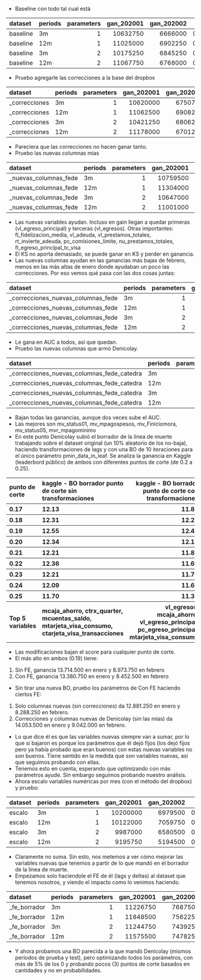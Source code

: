 * Baseline con todo tal cual está

<table>
 <thead>
  <tr>
   <th style="text-align:left;"> dataset </th>
   <th style="text-align:left;"> periods </th>
   <th style="text-align:right;"> parameters </th>
   <th style="text-align:right;"> gan_202001 </th>
   <th style="text-align:right;"> gan_202002 </th>
   <th style="text-align:right;"> auc </th>
   <th style="text-align:right;"> ks </th>
  </tr>
 </thead>
<tbody>
  <tr>
   <td style="text-align:left;"> baseline </td>
   <td style="text-align:left;"> 3m </td>
   <td style="text-align:right;"> 1 </td>
   <td style="text-align:right;"> 10632750 </td>
   <td style="text-align:right;"> 6666000 </td>
   <td style="text-align:right;"> 0.9456437 </td>
   <td style="text-align:right;"> 0.7615296 </td>
  </tr>
  <tr>
   <td style="text-align:left;"> baseline </td>
   <td style="text-align:left;"> 12m </td>
   <td style="text-align:right;"> 1 </td>
   <td style="text-align:right;"> 11025000 </td>
   <td style="text-align:right;"> 6902250 </td>
   <td style="text-align:right;"> 0.9506677 </td>
   <td style="text-align:right;"> 0.7767317 </td>
  </tr>
  <tr>
   <td style="text-align:left;"> baseline </td>
   <td style="text-align:left;"> 3m </td>
   <td style="text-align:right;"> 2 </td>
   <td style="text-align:right;"> 10175250 </td>
   <td style="text-align:right;"> 6845250 </td>
   <td style="text-align:right;"> 0.9452452 </td>
   <td style="text-align:right;"> 0.7621345 </td>
  </tr>
  <tr>
   <td style="text-align:left;"> baseline </td>
   <td style="text-align:left;"> 12m </td>
   <td style="text-align:right;"> 2 </td>
   <td style="text-align:right;"> 11067750 </td>
   <td style="text-align:right;"> 6768000 </td>
   <td style="text-align:right;"> 0.9504831 </td>
   <td style="text-align:right;"> 0.7812051 </td>
  </tr>
 </tbody>
</table>

* Pruebo agregarle las correcciones a la base del dropbox

<table>
 <thead>
  <tr>
   <th style="text-align:left;"> dataset </th>
   <th style="text-align:left;"> periods </th>
   <th style="text-align:right;"> parameters </th>
   <th style="text-align:right;"> gan_202001 </th>
   <th style="text-align:right;"> gan_202002 </th>
   <th style="text-align:right;"> auc </th>
   <th style="text-align:right;"> ks </th>
  </tr>
 </thead>
<tbody>
  <tr>
   <td style="text-align:left;"> _correcciones </td>
   <td style="text-align:left;"> 3m </td>
   <td style="text-align:right;"> 1 </td>
   <td style="text-align:right;"> 10620000 </td>
   <td style="text-align:right;"> 6750750 </td>
   <td style="text-align:right;"> 0.9463774 </td>
   <td style="text-align:right;"> 0.7655640 </td>
  </tr>
  <tr>
   <td style="text-align:left;"> _correcciones </td>
   <td style="text-align:left;"> 12m </td>
   <td style="text-align:right;"> 1 </td>
   <td style="text-align:right;"> 11062500 </td>
   <td style="text-align:right;"> 6908250 </td>
   <td style="text-align:right;"> 0.9505114 </td>
   <td style="text-align:right;"> 0.7788874 </td>
  </tr>
  <tr>
   <td style="text-align:left;"> _correcciones </td>
   <td style="text-align:left;"> 3m </td>
   <td style="text-align:right;"> 2 </td>
   <td style="text-align:right;"> 10421250 </td>
   <td style="text-align:right;"> 6806250 </td>
   <td style="text-align:right;"> 0.9462242 </td>
   <td style="text-align:right;"> 0.7642716 </td>
  </tr>
  <tr>
   <td style="text-align:left;"> _correcciones </td>
   <td style="text-align:left;"> 12m </td>
   <td style="text-align:right;"> 2 </td>
   <td style="text-align:right;"> 11178000 </td>
   <td style="text-align:right;"> 6701250 </td>
   <td style="text-align:right;"> 0.9504307 </td>
   <td style="text-align:right;"> 0.7762005 </td>
  </tr>
  </tbody>
</table>

* Pareciera que las correcciones no hacen ganar tanto.
* Pruebo las nuevas columnas mias

<table>
 <thead>
  <tr>
   <th style="text-align:left;"> dataset </th>
   <th style="text-align:left;"> periods </th>
   <th style="text-align:right;"> parameters </th>
   <th style="text-align:right;"> gan_202001 </th>
   <th style="text-align:right;"> gan_202002 </th>
   <th style="text-align:right;"> auc </th>
   <th style="text-align:right;"> ks </th>
  </tr>
 </thead>
<tbody>
  <tr>
   <td style="text-align:left;"> _nuevas_columnas_fede </td>
   <td style="text-align:left;"> 3m </td>
   <td style="text-align:right;"> 1 </td>
   <td style="text-align:right;"> 10759500 </td>
   <td style="text-align:right;"> 6951000 </td>
   <td style="text-align:right;"> 0.9463858 </td>
   <td style="text-align:right;"> 0.7589984 </td>
  </tr>
  <tr>
   <td style="text-align:left;"> _nuevas_columnas_fede </td>
   <td style="text-align:left;"> 12m </td>
   <td style="text-align:right;"> 1 </td>
   <td style="text-align:right;"> 11304000 </td>
   <td style="text-align:right;"> 6968250 </td>
   <td style="text-align:right;"> 0.9504804 </td>
   <td style="text-align:right;"> 0.7778025 </td>
  </tr>
  <tr>
   <td style="text-align:left;"> _nuevas_columnas_fede </td>
   <td style="text-align:left;"> 3m </td>
   <td style="text-align:right;"> 2 </td>
   <td style="text-align:right;"> 10647000 </td>
   <td style="text-align:right;"> 6848250 </td>
   <td style="text-align:right;"> 0.9455294 </td>
   <td style="text-align:right;"> 0.7617453 </td>
  </tr>
  <tr>
   <td style="text-align:left;"> _nuevas_columnas_fede </td>
   <td style="text-align:left;"> 12m </td>
   <td style="text-align:right;"> 2 </td>
   <td style="text-align:right;"> 11001000 </td>
   <td style="text-align:right;"> 6943500 </td>
   <td style="text-align:right;"> 0.9502937 </td>
   <td style="text-align:right;"> 0.7785212 </td>
  </tr>
</tbody>
</table>

* Las nuevas variables ayudan. Incluso en gain llegan a quedar primeras (vl_egreso_principal) y terceras (vl_egresos). Otras importantes: fl_fidelizacion_media, vl_adeuda, vl_prestamos_totales, rt_invierte_adeuda, pc_comisiones_limite, nu_prestamos_totales, fl_egreso_principal_tc_visa
* El KS no aporta demasiado, se puede ganar en KS y perder en ganancia.
* Las nuevas columnas ayudan en las ganancias más bajas de febrero, menos en las más altas de enero donde ayudaban un poco las correcciones. Por eso vemos qué pasa con las dos cosas juntas:

<table>
 <thead>
  <tr>
   <th style="text-align:left;"> dataset </th>
   <th style="text-align:left;"> periods </th>
   <th style="text-align:right;"> parameters </th>
   <th style="text-align:right;"> gan_202001 </th>
   <th style="text-align:right;"> gan_202002 </th>
   <th style="text-align:right;"> auc </th>
   <th style="text-align:right;"> ks </th>
  </tr>
 </thead>
<tbody>
  <tr>
   <td style="text-align:left;"> _correcciones_nuevas_columnas_fede </td>
   <td style="text-align:left;"> 3m </td>
   <td style="text-align:right;"> 1 </td>
   <td style="text-align:right;"> 10670250 </td>
   <td style="text-align:right;"> 6806250 </td>
   <td style="text-align:right;"> 0.9469378 </td>
   <td style="text-align:right;"> 0.7637806 </td>
  </tr>
  <tr>
   <td style="text-align:left;"> _correcciones_nuevas_columnas_fede </td>
   <td style="text-align:left;"> 12m </td>
   <td style="text-align:right;"> 1 </td>
   <td style="text-align:right;"> 11236500 </td>
   <td style="text-align:right;"> 7033500 </td>
   <td style="text-align:right;"> 0.9508499 </td>
   <td style="text-align:right;"> 0.7773254 </td>
  </tr>
  <tr>
   <td style="text-align:left;"> _correcciones_nuevas_columnas_fede </td>
   <td style="text-align:left;"> 3m </td>
   <td style="text-align:right;"> 2 </td>
   <td style="text-align:right;"> 10712250 </td>
   <td style="text-align:right;"> 6965250 </td>
   <td style="text-align:right;"> 0.9465691 </td>
   <td style="text-align:right;"> 0.7644295 </td>
  </tr>
  <tr>
   <td style="text-align:left;"> _correcciones_nuevas_columnas_fede </td>
   <td style="text-align:left;"> 12m </td>
   <td style="text-align:right;"> 2 </td>
   <td style="text-align:right;"> 11062500 </td>
   <td style="text-align:right;"> 7018500 </td>
   <td style="text-align:right;"> 0.9506184 </td>
   <td style="text-align:right;"> 0.7790350 </td>
  </tr>
</tbody>
</table>

* Le gana en AUC a todos, así que quedan.
* Pruebo las nuevas columnas que armó Denicolay.

<table>
 <thead>
  <tr>
   <th style="text-align:left;"> dataset </th>
   <th style="text-align:left;"> periods </th>
   <th style="text-align:right;"> parameters </th>
   <th style="text-align:right;"> gan_202001 </th>
   <th style="text-align:right;"> gan_202002 </th>
   <th style="text-align:right;"> auc </th>
   <th style="text-align:right;"> ks </th>
  </tr>
 </thead>
<tbody>
  <tr>
   <td style="text-align:left;"> _correcciones_nuevas_columnas_fede_catedra </td>
   <td style="text-align:left;"> 3m </td>
   <td style="text-align:right;"> 1 </td>
   <td style="text-align:right;"> 10559250 </td>
   <td style="text-align:right;"> 6757500 </td>
   <td style="text-align:right;"> 0.9468441 </td>
   <td style="text-align:right;"> 0.7589652 </td>
  </tr>
  <tr>
   <td style="text-align:left;"> _correcciones_nuevas_columnas_fede_catedra </td>
   <td style="text-align:left;"> 12m </td>
   <td style="text-align:right;"> 1 </td>
   <td style="text-align:right;"> 11013750 </td>
   <td style="text-align:right;"> 6888000 </td>
   <td style="text-align:right;"> 0.9506158 </td>
   <td style="text-align:right;"> 0.7766971 </td>
  </tr>
  <tr>
   <td style="text-align:left;"> _correcciones_nuevas_columnas_fede_catedra </td>
   <td style="text-align:left;"> 3m </td>
   <td style="text-align:right;"> 2 </td>
   <td style="text-align:right;"> 10537500 </td>
   <td style="text-align:right;"> 6873000 </td>
   <td style="text-align:right;"> 0.9469629 </td>
   <td style="text-align:right;"> 0.7586731 </td>
  </tr>
  <tr>
   <td style="text-align:left;"> _correcciones_nuevas_columnas_fede_catedra </td>
   <td style="text-align:left;"> 12m </td>
   <td style="text-align:right;"> 2 </td>
   <td style="text-align:right;"> 11000250 </td>
   <td style="text-align:right;"> 6939000 </td>
   <td style="text-align:right;"> 0.9509203 </td>
   <td style="text-align:right;"> 0.7753216 </td>
  </tr>
</tbody>
</table>

* Bajan todas las ganancias, aunque dos veces sube el AUC.
* Las mejores son mv_status01, mv_mpagospesos, mv_Finiciomora, mv_status05, mvr_mpagominimo
* En este punto Denicolay subió el borrador de la linea de muerte trabajando sobre el dataset original (un 10% aleatorio de los no-baja), haciendo transformaciones de lags y con una BO de 10 iteraciones para el único parámetro pmin_data_in_leaf. Se analiza la ganancia en Kaggle (leaderbord público) de ambos con diferentes puntos de corte (de 0.2 a 0.25).

<table>
 <thead>
  <tr>
   <th style="text-align:left;"> punto de corte </th>
   <th style="text-align:left;"> kaggle - BO borrador punto de corte sin transformaciones </th>
   <th style="text-align:right;"> kaggle - BO borrador punto de corte con transformaciones </th>
  </tr>
 </thead>
<tbody>
   <tr>
   <th style="text-align:left;"> 0.17 </th>
   <th style="text-align:left;"> 12.13 </th>
   <th style="text-align:right;"> 11.80 </th>
  </tr>
   <tr>
   <th style="text-align:left;"> 0.18 </th>
   <th style="text-align:left;"> 12.31 </th>
   <th style="text-align:right;"> 12.22 </th>
  </tr>
   <tr>
   <th style="text-align:left;"> 0.19 </th>
   <th style="text-align:left;"> 12.55 </th>
   <th style="text-align:right;"> 12.47 </th>
  <tr>
   <th style="text-align:left;"> 0.20 </th>
   <th style="text-align:left;"> 12.34 </th>
   <th style="text-align:right;"> 12.15 </th>
  </tr>
  <tr>
   <th style="text-align:left;"> 0.21 </th>
   <th style="text-align:left;"> 12.21 </th>
   <th style="text-align:right;"> 11.85 </th>
  </tr>
   <tr>
   <th style="text-align:left;"> 0.22 </th>
   <th style="text-align:left;"> 12.36 </th>
   <th style="text-align:right;"> 11.67 </th>
  </tr>
   <tr>
   <th style="text-align:left;"> 0.23 </th>
   <th style="text-align:left;"> 12.21 </th>
   <th style="text-align:right;"> 11.77 </th>
  </tr>
   <tr>
   <th style="text-align:left;"> 0.24 </th>
   <th style="text-align:left;"> 12.09 </th>
   <th style="text-align:right;"> 11.64 </th>
  </tr>
   <tr>
   <th style="text-align:left;"> 0.25 </th>
   <th style="text-align:left;"> 11.70 </th>
   <th style="text-align:right;"> 11.39 </th>
  </tr>
   <tr>
   <th style="text-align:left;"> Top 5 variables </th>
   <th style="text-align:left;"> mcaja_ahorro, ctrx_quarter, mcuentas_saldo, mtarjeta_visa_consumo, ctarjeta_visa_transacciones </th>
   <th style="text-align:right;"> vl_egresos, mcaja_ahorro, vl_egreso_principal, pc_egreso_principal, mtarjeta_visa_consumo </th>
  </tr>
 </tbody>
</table>

* Las modificaciones bajan el score para cualquier punto de corte.
* El más alto en ambos (0.19) tiene:
 1. Sin FE, ganancia 13.714.500 en enero y 8.973.750 en febrero
 2. Con FE, ganancia 13.380.750 en enero y 8.452.500 en febrero
* Sin tirar una nueva BO, pruebo los parámetros de Con FE haciendo ciertos FE:
 1. Solo columnas nuevas (sin correcciones) da 12.881.250 en enero y 8.288.250 en febrero.
 2. Correcciones y columnas nuevas de Denicolay (sin las mías) da 14.053.500 en enero y 9.042.000 en febrero. 
* Lo que dice él es que las variables nuevas siempre van a sumar, por lo que si bajaron es porque los parámetros que él dejó fijos (los dejó fijos pero ya había probado que eran buenos) con estas nuevas variables no son buenos. Tiene sentido en la medida que son variables nuevas, así que seguimos probando con ellas.
* Tenemos esto en cuenta, esperando que optimizando con más parámetros ayude. Sin embargo seguimos probando nuestro análisis.
* Ahora escalo variables numéricas por mes (con el método del dropbox) y pruebo:

<table>
 <thead>
  <tr>
   <th style="text-align:left;"> dataset </th>
   <th style="text-align:left;"> periods </th>
   <th style="text-align:right;"> parameters </th>
   <th style="text-align:right;"> gan_202001 </th>
   <th style="text-align:right;"> gan_202002 </th>
   <th style="text-align:right;"> auc </th>
   <th style="text-align:right;"> ks </th>
  </tr>
 </thead>
<tbody>
  <tr>
   <td style="text-align:left;"> escalo </td>
   <td style="text-align:left;"> 3m </td>
   <td style="text-align:right;"> 1 </td>
   <td style="text-align:right;"> 10200000 </td>
   <td style="text-align:right;"> 6979500 </td>
   <td style="text-align:right;"> 0.9471565 </td>
   <td style="text-align:right;"> 0.7590729 </td>
  </tr>
  <tr>
   <td style="text-align:left;"> escalo </td>
   <td style="text-align:left;"> 12m </td>
   <td style="text-align:right;"> 1 </td>
   <td style="text-align:right;"> 10122000 </td>
   <td style="text-align:right;"> 7059750 </td>
   <td style="text-align:right;"> 0.9501952 </td>
   <td style="text-align:right;"> 0.7700053 </td>
  </tr>
  <tr>
   <td style="text-align:left;"> escalo </td>
   <td style="text-align:left;"> 3m </td>
   <td style="text-align:right;"> 2 </td>
   <td style="text-align:right;"> 9987000 </td>
   <td style="text-align:right;"> 6580500 </td>
   <td style="text-align:right;"> 0.9459770 </td>
   <td style="text-align:right;"> 0.7548883 </td>
  </tr>
  <tr>
   <td style="text-align:left;"> escalo </td>
   <td style="text-align:left;"> 12m </td>
   <td style="text-align:right;"> 2 </td>
   <td style="text-align:right;"> 9195750 </td>
   <td style="text-align:right;"> 5194500 </td>
   <td style="text-align:right;"> 0.9487536 </td>
   <td style="text-align:right;"> 0.7660306 </td>
  </tr>
</tbody>
</table>

* Claramente no suma. Sin esto, nos metemos a ver cómo mejorar las variables nuevas que tenemos a partir de lo que mandó en el borrador de la línea de muerte.
* Empezamos solo haciendole el FE de él (lags y deltas) al dataset que tenemos nosotros, y viendo el impacto como lo venimos haciendo.

<table>
 <thead>
  <tr>
   <th style="text-align:left;"> dataset </th>
   <th style="text-align:left;"> periods </th>
   <th style="text-align:right;"> parameters </th>
   <th style="text-align:right;"> gan_202001 </th>
   <th style="text-align:right;"> gan_202002 </th>
   <th style="text-align:right;"> auc </th>
   <th style="text-align:right;"> ks </th>
  </tr>
 </thead>
<tbody>
  <tr>
   <td style="text-align:left;"> _fe_borrador </td>
   <td style="text-align:left;"> 3m </td>
   <td style="text-align:right;"> 1 </td>
   <td style="text-align:right;"> 11226750 </td>
   <td style="text-align:right;"> 7687500 </td>
   <td style="text-align:right;"> 0.9494234 </td>
   <td style="text-align:right;"> 0.7693056 </td>
  </tr>
  <tr>
   <td style="text-align:left;"> _fe_borrador </td>
   <td style="text-align:left;"> 12m </td>
   <td style="text-align:right;"> 1 </td>
   <td style="text-align:right;"> 11848500 </td>
   <td style="text-align:right;"> 7562250 </td>
   <td style="text-align:right;"> 0.9542980 </td>
   <td style="text-align:right;"> 0.7859822 </td>
  </tr>
  <tr>
   <td style="text-align:left;"> _fe_borrador </td>
   <td style="text-align:left;"> 3m </td>
   <td style="text-align:right;"> 2 </td>
   <td style="text-align:right;"> 11244750 </td>
   <td style="text-align:right;"> 7439250 </td>
   <td style="text-align:right;"> 0.9503816 </td>
   <td style="text-align:right;"> 0.7669653 </td>
  </tr>
  <tr>
   <td style="text-align:left;"> _fe_borrador </td>
   <td style="text-align:left;"> 12m </td>
   <td style="text-align:right;"> 2 </td>
   <td style="text-align:right;"> 11575500 </td>
   <td style="text-align:right;"> 7478250 </td>
   <td style="text-align:right;"> 0.9544444 </td>
   <td style="text-align:right;"> 0.7870401 </td>
  </tr>
</tbody>
</table>

* Y ahora probamos una BO parecida a la que mandó Denicolay (mismos períodos de prueba y test), pero optimizando todos los parámetros, con más de 5% de los 0 y probando pocos (3) puntos de corte basados en cantidades y no en probabilidades.
